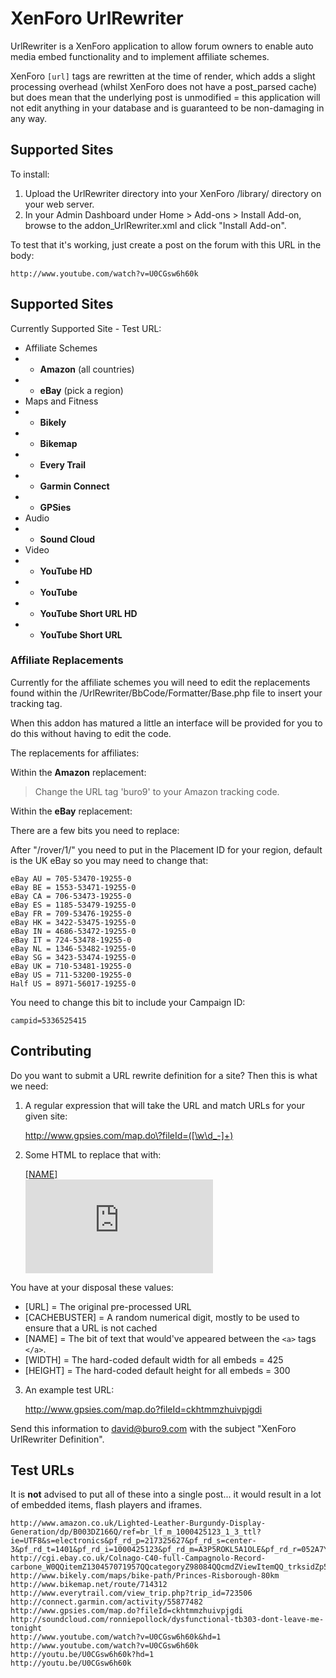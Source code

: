 XenForo UrlRewriter
===================

UrlRewriter is a XenForo application to allow forum owners to enable auto media embed functionality and to implement affiliate schemes.

XenForo `[url]` tags are rewritten at the time of render, which adds a slight processing overhead (whilst XenForo does not have a post_parsed cache) but does mean that the underlying post is unmodified = this application will not edit anything in your database and is guaranteed to be non-damaging in any way.

Supported Sites
---------------

To install:

1. Upload the UrlRewriter directory into your XenForo /library/ directory on your web server.
2. In your Admin Dashboard under Home > Add-ons > Install Add-on, browse to the addon_UrlRewriter.xml and click "Install Add-on".

To test that it's working, just create a post on the forum with this URL in the body:

    http://www.youtube.com/watch?v=U0CGsw6h60k

Supported Sites
---------------
  
Currently Supported Site - Test URL:

* Affiliate Schemes
* * **Amazon** (all countries)
* * **eBay** (pick a region)
* Maps and Fitness
* * **Bikely**
* * **Bikemap**
* * **Every Trail**
* * **Garmin Connect**
* * **GPSies**
* Audio
* * **Sound Cloud**
* Video
* * **YouTube HD**
* * **YouTube**
* * **YouTube Short URL HD**
* * **YouTube Short URL**

### Affiliate Replacements

Currently for the affiliate schemes you will need to edit the replacements found within the /UrlRewriter/BbCode/Formatter/Base.php file to insert your tracking tag.

When this addon has matured a little an interface will be provided for you to do this without having to edit the code.

The replacements for affiliates:

Within the **Amazon** replacement:

> Change the URL tag 'buro9' to your Amazon tracking code.

Within the **eBay** replacement:

There are a few bits you need to replace:

After "/rover/1/" you need to put in the Placement ID for your region, default is the UK eBay so you may need to change that:

    eBay AU = 705-53470-19255-0
    eBay BE = 1553-53471-19255-0
    eBay CA = 706-53473-19255-0
    eBay ES = 1185-53479-19255-0
    eBay FR = 709-53476-19255-0
    eBay HK = 3422-53475-19255-0
    eBay IN = 4686-53472-19255-0
    eBay IT = 724-53478-19255-0
    eBay NL = 1346-53482-19255-0
    eBay SG = 3423-53474-19255-0
    eBay UK = 710-53481-19255-0
    eBay US = 711-53200-19255-0
    Half US = 8971-56017-19255-0

You need to change this bit to include your Campaign ID:

    campid=5336525415

Contributing
------------

Do you want to submit a URL rewrite definition for a site? Then this is what we need:

1) A regular expression that will take the URL and match URLs for your given site:

    http://www.gpsies.com/map.do\?fileId=([\w\d_-]+)

2) Some HTML to replace that with:

    <a href="[URL]">[NAME]</a><br /><iframe src="http://www.gpsies.com/mapOnly.do?fileId=${1}" width="[WIDTH]" height="[HEIGHT]" frameborder="0" scrolling="no" marginheight="0" marginwidth="0"></iframe>

You have at your disposal these values:

*   [URL] = The original pre-processed URL
*   [CACHEBUSTER] = A random numerical digit, mostly to be used to ensure that a URL is not cached
*   [NAME] = The bit of text that would've appeared between the `<a>` tags `</a>`.
*   [WIDTH] = The hard-coded default width for all embeds = 425
*   [HEIGHT] = The hard-coded default height for all embeds = 300

3) An example test URL:

    http://www.gpsies.com/map.do?fileId=ckhtmmzhuivpjgdi

Send this information to david@buro9.com with the subject "XenForo UrlRewriter Definition".


Test URLs
---------

It is **not** advised to put all of these into a single post... it would result in a lot of embedded items, flash players and iframes.

    http://www.amazon.co.uk/Lighted-Leather-Burgundy-Display-Generation/dp/B003DZ166Q/ref=br_lf_m_1000425123_1_3_ttl?ie=UTF8&s=electronics&pf_rd_p=217325627&pf_rd_s=center-3&pf_rd_t=1401&pf_rd_i=1000425123&pf_rd_m=A3P5ROKL5A1OLE&pf_rd_r=052A7YB9W01ZB6HXKBQQ
    http://cgi.ebay.co.uk/Colnago-C40-full-Campagnolo-Record-carbone_W0QQitemZ130457071957QQcategoryZ98084QQcmdZViewItemQQ_trksidZp5197.m7QQ_trkparmsZalgo%3DLVI%26itu%3DUCI%26otn%3D2%26po%3DLVI%26ps%3D63%26clkid%3D5117350348837181446#ht_1164wt_881
    http://www.bikely.com/maps/bike-path/Princes-Risborough-80km
    http://www.bikemap.net/route/714312
    http://www.everytrail.com/view_trip.php?trip_id=723506
    http://connect.garmin.com/activity/55877482
    http://www.gpsies.com/map.do?fileId=ckhtmmzhuivpjgdi
    http://soundcloud.com/ronniepollock/dysfunctional-tb303-dont-leave-me-tonight
    http://www.youtube.com/watch?v=U0CGsw6h60k&hd=1
    http://www.youtube.com/watch?v=U0CGsw6h60k
    http://youtu.be/U0CGsw6h60k?hd=1
    http://youtu.be/U0CGsw6h60k